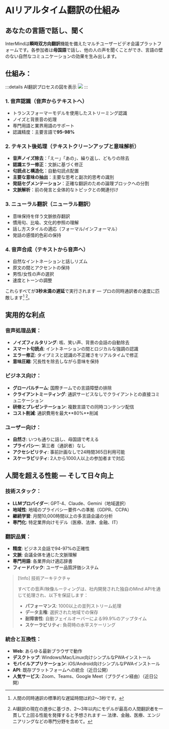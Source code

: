 # AIリアルタイム翻訳の仕組み

## あなたの言語で話し、聞く

InterMindは**瞬時双方向翻訳**機能を備えたマルチユーザービデオ会議プラットフォームです。各参加者は**母国語**で話し、他の人の声を聞くことができ、言語の壁のない自然なコミュニケーションの効果を生み出します。

## 仕組み：

:::details AI翻訳プロセスの図を表示
![](/interpretating.svg)
:::

### 1. **音声認識（音声からテキストへ）**

- トランスフォーマーモデルを使用したストリーミング認識
- ノイズと背景音の処理
- 専門用語と業界用語のサポート
- 認識精度：主要言語で**95-98%**

### 2. **テキスト後処理（テキストクリーンアップと意味解析）**

- **音声ノイズ除去**：「えー」「あの」、繰り返し、どもりの除去
- **認識エラー修正**：文脈に基づく修正
- **句読点と構造化**：自動句読点配置
- **主要な意味の抽出**：主要な思考と副次的思考の識別
- **発話セグメンテーション**：正確な翻訳のための論理ブロックへの分割
- **文脈解析**：前の発言と全体的なトピックとの関連付け

### 3. **ニューラル翻訳（ニューラル翻訳）**

- 意味保持を伴う文脈依存翻訳
- 慣用句、比喩、文化的参照の理解
- 話し方スタイルの適応（フォーマル/インフォーマル）
- 発話の感情的色彩の保持

### 4. **音声合成（テキストから音声へ）**

- 自然なイントネーションと話しリズム
- 原文の間とアクセントの保持
- 男性/女性の声の選択
- 速度とトーンの調整

これらすべてが**3秒未満の遅延**で実行されます — プロの同時通訳者の速度に匹敵します[^1] [^2]。

## 実用的な利点

### 音声処理品質：

- **ノイズフィルタリング**: 咳、笑い声、背景の会話の自動除去
- **スマート句読点**: イントネーションの間とロジカルな強調の認識
- **エラー修正**: タイプミスと認識の不正確さをリアルタイムで修正
- **意味圧縮**: 冗長性を除去しながら意味を保持

### ビジネス向け：

- **グローバルチーム**: 国際チームでの言語障壁の排除
- **クライアントミーティング**: 通訳サービスなしでクライアントとの直接コミュニケーション
- **研修とプレゼンテーション**: 複数言語での同時コンテンツ配信
- **コスト削減**: 通訳費用を最大**80%**削減

### ユーザー向け：

- **自然さ**: いつも通りに話し、母国語で考える
- **プライバシー**: 第三者（通訳者）なし
- **アクセシビリティ**: 事前計画なしで24時間365日利用可能
- **スケーラビリティ**: 2人から1000人以上の参加者まで対応

## 人間を超える性能 — そして日々向上

### 技術スタック：

- **LLMプロバイダー**: GPT-4、Claude、Gemini（地域選択）
- **地域性**: 地域のプライバシー要件への準拠（GDPR、CCPA）
- **継続学習**: 月間10,000時間以上の多言語会議の分析
- **専門化**: 特定業界向けモデル（医療、法律、金融、IT）

### 翻訳品質：

- **精度**: ビジネス会話で94-97%の正確性
- **文脈**: 会議全体を通じた文脈理解
- **専門用語**: 各業界向け適応辞書
- **フィードバック**: ユーザー品質評価システム

> [!info] 技術アーキテクチャ
>
> すべての音声/映像ルーティングは、社内開発された独自のMind APIを通じて処理され、以下を保証します：
>
> - **パフォーマンス**: 1000以上の並列ストリーム処理
> - **データ主権**: 選択された地域での保存
> - **耐障害性**: 自動フェイルオーバーによる99.9%のアップタイム
> - **スケーラビリティ**: 負荷時の水平スケーリング

### 統合と互換性：

- **Web**: あらゆる最新ブラウザで動作
- **デスクトップ**: Windows/Mac/Linux向けシンプルなPWAインストール
- **モバイルアプリケーション**: iOS/Android向けシンプルなPWAインストール
- **API**: 既存プラットフォームへの統合（近日公開）
- **人気サービス**: Zoom、Teams、Google Meet（プラグイン経由）（近日公開）

[^1]: 人間の同時通訳の標準的な遅延時間は約2〜3秒です。

[^2]: AI翻訳の現在の進歩に基づき、2〜3年以内にモデルが最高の人間翻訳者を一貫して上回る性能を発揮すると予想されます — 法律、金融、医療、エンジニアリングなどの専門分野を含めて。